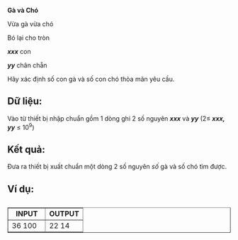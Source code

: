 <div class="problem_description" id="problem_description">
			<p><strong>Gà và Chó</strong></p>

<p style="text-align:justify">Vừa gà vừa chó</p>

<p style="text-align:justify">Bó lại cho tròn</p>

<p style="text-align:justify"><em><strong>xxx</strong></em> con</p>

<p style="text-align:justify"><em><strong>yy</strong></em> chân chẵn</p>

<p>Hãy xác định số con gà và số con chó thỏa mãn yêu cầu.</p>

<h2>Dữ liệu:</h2>

 <p>Vào từ thiết bị nhập chuẩn gồm 1 dòng ghi 2 số nguyên <strong><em>xxx</em></strong> và <strong><em>yy</em></strong> (2≤ <strong><em>xxx, yy</em></strong> ≤ 10<sup>9</sup>) </p>

<h2>Kết quả:</h2> 
<p>Đưa ra thiết bị xuất chuẩn một dòng 2 số nguyên&nbsp;<em>số </em>gà và số chó tìm được.</p>

<h2>Ví dụ:<h2>

<table border="1" cellpadding="1" cellspacing="1" style="width:100%">
	<tbody>
		<tr>
			<td style="text-align:center; vertical-align:top; width:50%"><strong>INPUT</strong></td>
			<td style="text-align:center; vertical-align:top; width:50%"><strong>OUTPUT</strong></td>
		</tr>
		<tr>
			<td style="vertical-align:top; width:50%">36 100
             </td>
			<td style="vertical-align:top; width:50%">22 14</td>
		</tr>
	</tbody>
</table>

	